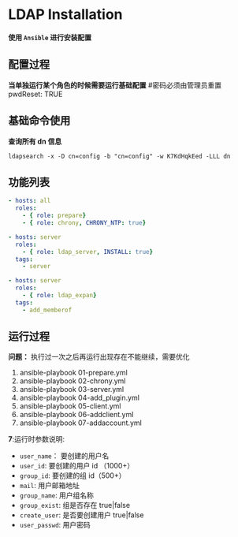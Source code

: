 # LDAP Installation

**使用 `Ansible` 进行安装配置**

## 配置过程

**当单独运行某个角色的时候需要运行基础配置**
#密码必须由管理员重置
pwdReset: TRUE

## 基础命令使用

**查询所有 dn 信息**

```angular2
ldapsearch -x -D cn=config -b "cn=config" -w K7KdHqkEed -LLL dn
```

## 功能列表

```yaml
- hosts: all
  roles:
    - { role: prepare}
    - { role: chrony, CHRONY_NTP: true}

- hosts: server
  roles:
    - { role: ldap_server, INSTALL: true}
  tags:
    - server

- hosts: server
  roles:
    - { role: ldap_expan}
  tags:
    - add_memberof
```

## 运行过程

**问题：** 执行过一次之后再运行出现存在不能继续，需要优化

1. ansible-playbook 01-prepare.yml
2. ansible-playbook 02-chrony.yml
3. ansible-playbook 03-server.yml
4. ansible-playbook 04-add_plugin.yml
5. ansible-playbook 05-client.yml
6. ansible-playbook 06-addclient.yml
7. ansible-playbook 07-addaccount.yml 

**7**:运行时参数说明:
- `user_name`： 要创建的用户名
- `user_id`: 要创建的用户 id （1000+）
- `group_id`: 要创建的组 id（500+）
- `mail`: 用户邮箱地址
- `group_name`: 用户组名称
- `group_exist`: 组是否存在 true|false
- `create_user`: 是否要创建用户 true|false
- `user_passwd`: 用户密码